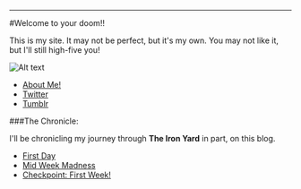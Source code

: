 ---

#Welcome to your doom!!

This is my site.
It may not be perfect, but it's my own. 
You may not like it, but I'll still high-five you! 

![Alt text](http://i1238.photobucket.com/albums/ff482/heathgk/LizLemonhighfive.gif)

* [About Me!](link)
* [Twitter](http://www.twitter.com/thedonz)
* [Tumblr](http://www.tumblr.com/thedonz)

###The Chronicle:

I'll be chronicling my journey through **The Iron Yard** in part, on this blog. 

* [First Day](2014/09/22/First-Day.html)
* [Mid Week Madness](2014/09/22/Midweek-Madness.html)
* [Checkpoint: First Week!](2014/09/26/Checkpoint.html)

